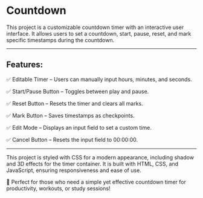 # Countdown
This project is a customizable countdown timer with an interactive user interface. It allows users to set a countdown, start, pause, reset, and mark specific timestamps during the countdown.

-------------------------------------------------------------------------------

## Features:

✅ Editable Timer – Users can manually input hours, minutes, and seconds.

✅ Start/Pause Button – Toggles between play and pause.

✅ Reset Button – Resets the timer and clears all marks.

✅ Mark Button – Saves timestamps as checkpoints.

✅ Edit Mode – Displays an input field to set a custom time.

✅ Cancel Button – Resets the input field to 00:00:00.

-------------------------------------------------------------------------------

This project is styled with CSS for a modern appearance, including shadow and 3D effects for the timer container. It is built with HTML, CSS, and JavaScript, ensuring responsiveness and ease of use.

🚀 Perfect for those who need a simple yet effective countdown timer for productivity, workouts, or study sessions!
